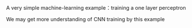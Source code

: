 
A very simple machine-learning example：training a one layer perceptron

We may get more understanding of CNN training by this example
